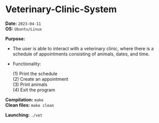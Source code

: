 # Veterinary-Clinic-System

   **Date:**   `2023-04-11`  
     **OS:**   `Ubuntu/Linux`  

**Purpose:**   
- The user is able to interact with a veterinary clinic, where there is a schedule of appointments consisting of animals, dates, and time.
- Functionality:

  (1) Print the schedule  
  (2) Create an appointment  
  (3) Print animals  
  (4) Exit the program  
             
**Compilation:**   `make`  
**Clean files:**   `make clean`

**Launching:**     `./vet`
